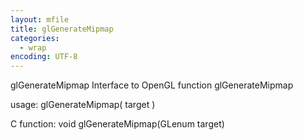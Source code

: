 ```yaml
---
layout: mfile
title: glGenerateMipmap
categories:
  - wrap
encoding: UTF-8
---
```


glGenerateMipmap  Interface to OpenGL function glGenerateMipmap

usage:  glGenerateMipmap( target )

C function:  void glGenerateMipmap(GLenum target)